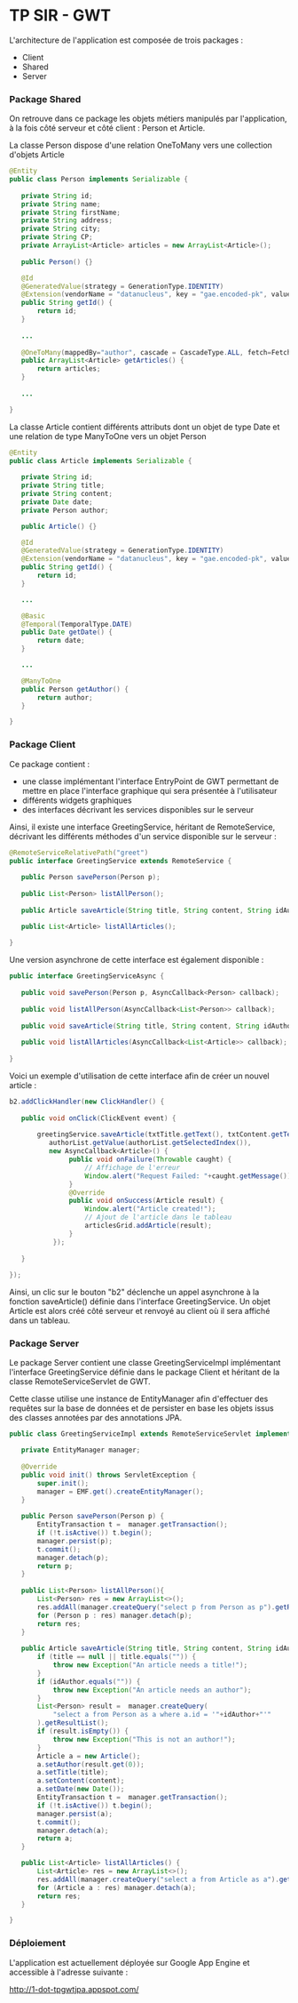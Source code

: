 # TP SIR - GWT

L'architecture de l'application est composée de trois packages :

* Client
* Shared
* Server


### Package Shared

On retrouve dans ce package les objets métiers manipulés par l'application, à la fois côté serveur et côté client : Person et Article.

La classe Person dispose d'une relation OneToMany vers une collection d'objets Article

 
 ```java
@Entity
public class Person implements Serializable {
	
	private String id;
	private String name;
	private String firstName;
	private String address;
	private String city;
	private String CP;
	private ArrayList<Article> articles = new ArrayList<Article>();
	
	public Person() {}

	@Id
	@GeneratedValue(strategy = GenerationType.IDENTITY)
    @Extension(vendorName = "datanucleus", key = "gae.encoded-pk", value = "true")
	public String getId() {
		return id;
	}
	
    ...
    
	@OneToMany(mappedBy="author", cascade = CascadeType.ALL, fetch=FetchType.EAGER)
	public ArrayList<Article> getArticles() {
		return articles;
	}
    
    ...

}
```

La classe Article contient différents attributs dont un objet de type Date et une relation de type ManyToOne vers un objet Person


 ```java
@Entity
public class Article implements Serializable {
	
	private String id;
	private String title;
	private String content;
	private Date date;
	private Person author;

	public Article() {}

	@Id
	@GeneratedValue(strategy = GenerationType.IDENTITY)
    @Extension(vendorName = "datanucleus", key = "gae.encoded-pk", value = "true")
	public String getId() {
		return id;
	}

	...

	@Basic
	@Temporal(TemporalType.DATE)
	public Date getDate() {
		return date;
	}

	...

	@ManyToOne
	public Person getAuthor() {
		return author;
	}

}

```

### Package Client

Ce package contient :

* une classe implémentant l'interface EntryPoint de GWT permettant de mettre en place l'interface graphique qui sera présentée à l'utilisateur
* différents widgets graphiques
* des interfaces décrivant les services disponibles sur le serveur

Ainsi, il existe une interface GreetingService, héritant de RemoteService, décrivant les différents méthodes d'un service disponible sur le serveur :

 ```java
@RemoteServiceRelativePath("greet")
public interface GreetingService extends RemoteService {
	
	public Person savePerson(Person p);
	
	public List<Person> listAllPerson();
	
	public Article saveArticle(String title, String content, String idAuthor) throws Exception;

	public List<Article> listAllArticles();
	
}

```

Une version asynchrone de cette interface est également disponible :

 ```java
public interface GreetingServiceAsync {
	
	public void savePerson(Person p, AsyncCallback<Person> callback);
	
	public void listAllPerson(AsyncCallback<List<Person>> callback);
	
	public void saveArticle(String title, String content, String idAuthor, AsyncCallback<Article> callback);
	
	public void listAllArticles(AsyncCallback<List<Article>> callback);
	
}
```

Voici un exemple d'utilisation de cette interface afin de créer un nouvel article :

 ```java
b2.addClickHandler(new ClickHandler() {
			
	public void onClick(ClickEvent event) {
							  
		greetingService.saveArticle(txtTitle.getText(), txtContent.getText(),
           authorList.getValue(authorList.getSelectedIndex()), 
           new AsyncCallback<Article>() {
				public void onFailure(Throwable caught) {
					// Affichage de l'erreur
					Window.alert("Request Failed: "+caught.getMessage());
				}
				@Override
				public void onSuccess(Article result) {
					Window.alert("Article created!");
					// Ajout de l'article dans le tableau
					articlesGrid.addArticle(result);
				}
			});
				
	}
			
});
```
Ainsi, un clic sur le bouton "b2" déclenche un appel asynchrone à la fonction saveArticle() définie dans l'interface GreetingService. Un objet Article est alors créé côté serveur et renvoyé au client où il sera affiché dans un tableau.

### Package Server

Le package Server contient une classe GreetingServiceImpl implémentant l'interface GreetingService définie dans le package Client et héritant de la classe RemoteServiceServlet de GWT.

Cette classe utilise une instance de EntityManager afin d'effectuer des requêtes sur la base de données et de persister en base les objets issus des classes annotées par des annotations JPA.

 ```java
public class GreetingServiceImpl extends RemoteServiceServlet implements GreetingService {

	private EntityManager manager;
	
	@Override
	public void init() throws ServletException {
		super.init();
		manager = EMF.get().createEntityManager();
	}
	
	public Person savePerson(Person p) {
		EntityTransaction t =  manager.getTransaction();
		if (!t.isActive()) t.begin();
		manager.persist(p);
		t.commit();
		manager.detach(p);
		return p;
	}
	
	public List<Person> listAllPerson(){
		List<Person> res = new ArrayList<>();
		res.addAll(manager.createQuery("select p from Person as p").getResultList());
		for (Person p : res) manager.detach(p);
		return res;
	}
	
	public Article saveArticle(String title, String content, String idAuthor) throws Exception {
		if (title == null || title.equals("")) {
			throw new Exception("An article needs a title!");
		}
		if (idAuthor.equals("")) {
			throw new Exception("An article needs an author");
		}
		List<Person> result =  manager.createQuery(
        	"select a from Person as a where a.id = '"+idAuthor+"'"
        ).getResultList();
		if (result.isEmpty()) {
			throw new Exception("This is not an author!");
		}
		Article a = new Article();
		a.setAuthor(result.get(0));
		a.setTitle(title);
		a.setContent(content);
		a.setDate(new Date());
		EntityTransaction t =  manager.getTransaction();
		if (!t.isActive()) t.begin();
		manager.persist(a);
		t.commit();
		manager.detach(a);
		return a;
	}

	public List<Article> listAllArticles() {
		List<Article> res = new ArrayList<>();
		res.addAll(manager.createQuery("select a from Article as a").getResultList());
		for (Article a : res) manager.detach(a);
		return res;
	}

}

```

### Déploiement

L'application est actuellement déployée sur Google App Engine et accessible à l'adresse suivante :

http://1-dot-tpgwtjpa.appspot.com/
